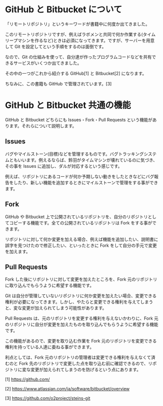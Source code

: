 GitHub と Bitbucket について
============================

「リモートリポジトリ」というキーワードが書籍中に何度か出てきました。

このリモートリポジトリですが、例えばラボメンと共同で何か作業する(タイムリープマシンを作るなど)ときは必須になってきます。ですが、サーバーを用意して Git を設定してという手順をするのは面倒です。

なので、Git の仕組みを使って、自分達が作ったプログラムコードなどを共有できるサービスがいくつか出てきました。

その中の一つがこれから紹介する GitHub[1] と Bitbucket[2] になります。　

ちなみに、この書籍も GitHub で管理されています。[3]

GitHub と Bitbucket 共通の機能
==============================

GitHub と Bitbucket どちらにも Issues・Fork・Pull Requests という機能があります。それらについて説明します。

Issues
------

バグやマイルストーン(目標)などを管理するものです。バグトラッキングシステムともいいます。例えるならば、鈴羽がタイムマシンが壊れているのに気づき、その事を Issues に追加し、ダルが対応するという感じです。

例えば、リポジトリにあるコードが何か予期しない動きをしたときなどにバグ報告をしたり、新しい機能を追加するときにマイルストーンで管理をする事ができます。

Fork
----

GitHub や Bitbucket 上で公開されているリポジトリを、自分のリポジトリとしてコピーする機能です。全ての公開されているリポジトリは Fork をする事ができます。

リポジトリに対して何か変更を加える場合、例えば機能を追加したい、説明書に誤字を見つけたので修正したい、といったときに Fork をして自分の手元で変更を加えます。

Pull Requests
-------------

Fork した後にリポジトリに対して変更を加えたところを、Fork 元のリポジトリに取り込んでもらうように希望する機能です。

Git は自分が管理していないリポジトリに何か変更を加えたい場合、変更できる権利が必要になってきます。しかし、やたらと変更できる権利を与えてしまうと、変な変更が加えられてしまう可能性があります。

Pull Requests は、元のリポジトリを変更する権利を与えないかわりに、Fork 元のリポジトリに自分が変更を加えたものを取り込んでもらうように希望する機能です。

この機能があるので、変更を取り込む作業を Fork 元のリポジトリを変更できる権利を持っている人達に委ねる事ができます。

利点としては、Fork 元のリポジトリの管理者は変更できる権利を与えなくて済むのと Fork 先のリポジトリで変更した点を取り込む前に確認できるので、リポジトリに変な変更が加えられてしまうのを防げるという点にあります。

[1] https://github.com/

[2] https://www.atlassian.com/ja/software/bitbucket/overview

[3] <https://github.com/o2project/steins-git>

